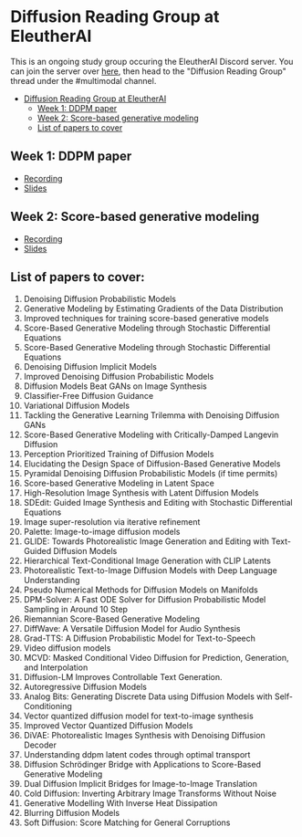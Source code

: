 # Diffusion Reading Group at EleutherAI

This is an ongoing study group occuring the EleutherAI Discord server. You can join the server over [here](https://discord.gg/zBGx3azzUn), then head to the "Diffusion Reading Group" thread under the #multimodal channel.

<!--ts-->
* [Diffusion Reading Group at EleutherAI](#diffusion-reading-group-at-eleutherai)
   * [Week 1: DDPM paper](#week-1-ddpm-paper)
   * [Week 2: Score-based generative modeling](#week-2-score-based-generative-modeling)
   * [List of papers to cover](#list-of-papers-to-cover)
<!--te-->

## Week 1: DDPM paper
* [Recording](https://www.youtube.com/watch?v=B5gfJF8mOPo)
* [Slides](%231%20DDPM%20paper.pdf)

## Week 2: Score-based generative modeling
* [Recording](https://youtu.be/iv6K7yo5KgQ)
* [Slides](%232%20Score-based%20generative%20modeling.pdf)


## List of papers to cover:
1. Denoising Diffusion Probabilistic Models
2. Generative Modeling by Estimating Gradients of the Data Distribution
3. Improved techniques for training score-based generative models
4. Score-Based Generative Modeling through Stochastic Differential Equations
5. Score-Based Generative Modeling through Stochastic Differential Equations
6. Denoising Diffusion Implicit Models
7. Improved Denoising Diffusion Probabilistic Models
8.  Diffusion Models Beat GANs on Image Synthesis 
9. Classifier-Free Diffusion Guidance
10. Variational Diffusion Models
11. Tackling the Generative Learning Trilemma with Denoising Diffusion GANs
12. Score-Based Generative Modeling with Critically-Damped Langevin Diffusion
13. Perception Prioritized Training of Diffusion Models
14. Elucidating the Design Space of Diffusion-Based Generative Models
15. Pyramidal Denoising Diffusion Probabilistic Models (if time permits)
16. Score-based Generative Modeling in Latent Space 
17. High-Resolution Image Synthesis with Latent Diffusion Models
18. SDEdit: Guided Image Synthesis and Editing with Stochastic Differential Equations
19. Image super-resolution via iterative refinement
20. Palette: Image-to-image diffusion models
21. GLIDE: Towards Photorealistic Image Generation and Editing with Text-Guided Diffusion Models
22. Hierarchical Text-Conditional Image Generation with CLIP Latents
23. Photorealistic Text-to-Image Diffusion Models with Deep Language Understanding
24. Pseudo Numerical Methods for Diffusion Models on Manifolds
25. DPM-Solver: A Fast ODE Solver for Diffusion Probabilistic Model Sampling in Around 10 Step
26. Riemannian Score-Based Generative Modeling
27. DiffWave: A Versatile Diffusion Model for Audio Synthesis
28. Grad-TTS: A Diffusion Probabilistic Model for Text-to-Speech
29. Video diffusion models
30. MCVD: Masked Conditional Video Diffusion for Prediction, Generation, and Interpolation
31. Diffusion-LM Improves Controllable Text Generation.
32. Autoregressive Diffusion Models
33. Analog Bits: Generating Discrete Data using Diffusion Models with Self-Conditioning
34. Vector quantized diffusion model for text-to-image synthesis
35. Improved Vector Quantized Diffusion Models
36. DiVAE: Photorealistic Images Synthesis with Denoising Diffusion Decoder
37. Understanding ddpm latent codes through optimal transport
38. Diffusion Schrödinger Bridge with Applications to Score-Based Generative Modeling
39. Dual Diffusion Implicit Bridges for Image-to-Image Translation
40. Cold Diffusion: Inverting Arbitrary Image Transforms Without Noise
41. Generative Modelling With Inverse Heat Dissipation
42. Blurring Diffusion Models
43. Soft Diffusion: Score Matching for General Corruptions
